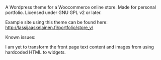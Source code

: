A Wordpress theme for a Woocommerce online store. Made for personal portfolio. Licensed under GNU GPL v2 or later.

Example site using this theme can be found here: http://lassijaaskelainen.fi/portfolio/store_y/

Known issues:

I am yet to transform the front page text content and images from using hardcoded HTML to widgets.
